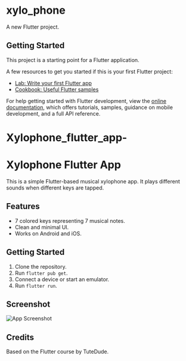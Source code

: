 # xylo_phone

A new Flutter project.

## Getting Started

This project is a starting point for a Flutter application.

A few resources to get you started if this is your first Flutter project:

- [Lab: Write your first Flutter app](https://docs.flutter.dev/get-started/codelab)
- [Cookbook: Useful Flutter samples](https://docs.flutter.dev/cookbook)

For help getting started with Flutter development, view the
[online documentation](https://docs.flutter.dev/), which offers tutorials,
samples, guidance on mobile development, and a full API reference.

# Xylophone_flutter_app-
# Xylophone Flutter App

This is a simple Flutter-based musical xylophone app. It plays different sounds when different keys are tapped.

## Features

- 7 colored keys representing 7 musical notes.
- Clean and minimal UI.
- Works on Android and iOS.

## Getting Started

1. Clone the repository.
2. Run `flutter pub get`.
3. Connect a device or start an emulator.
4. Run `flutter run`.

## Screenshot

![App Screenshot](screenshot.png)

## Credits

Based on the Flutter course by TuteDude.
